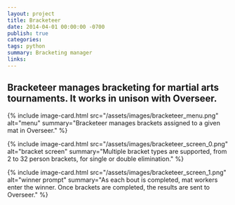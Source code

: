 ```yaml
---
layout: project
title: Bracketeer
date: 2014-04-01 00:00:00 -0700
publish: true
categories: 
tags: python
summary: Bracketing manager
links: 
---
```

## Bracketeer manages bracketing for martial arts tournaments. It works in unison with Overseer.

{% include image-card.html 
    src="/assets/images/bracketeer_menu.png"
    alt="menu" 
    summary="Bracketeer manages brackets assigned to a given mat in Overseer." 
%}

{% include image-card.html 
    src="/assets/images/bracketeer_screen_0.png"
    alt="bracket screen" 
    summary="Multiple bracket types are supported, from 2 to 32 person brackets, for single or double elimination." 
%}

{% include image-card.html 
    src="/assets/images/bracketeer_screen_1.png"
    alt="winner prompt" 
    summary="As each bout is completed, mat workers enter the winner. Once brackets are completed, the results are sent to Overseer." 
%}
